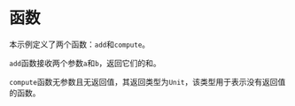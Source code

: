 # 函数

本示例定义了两个函数：`add`和`compute`。

`add`函数接收两个参数`a`和`b`，返回它们的和。

`compute`函数无参数且无返回值，其返回类型为`Unit`，该类型用于表示没有返回值的函数。
